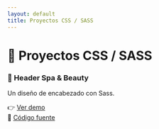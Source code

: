 ```yaml
---
layout: default
title: Proyectos CSS / SASS
---
```


# 🎨 Proyectos CSS / SASS

### 🔹 Header Spa & Beauty

Un diseño de encabezado con Sass.

👉 [Ver demo](./header-spa-beauty)  
📁 [Código fuente](https://github.com/jesuslj0/Header_Spa_and_Beauty)
